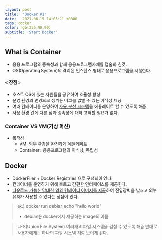 ```yaml
---
layout: post
title:  "Docker #1"
date:   2021-06-15 14:05:21 +0800
tags: docker
color: rgb(255,90,90)
subtitle: 'Start Docker'
---
```


## What is Container
* 응용 프로그램의 종속성과 함께 응용프로그램자체를 캡술화 한것.
* OS(Operating System)의 격리된 인스턴스 형태로 응용프로그램을 시행한다.

#### < 장점 >
* 호스트 OS에 있는 자원들을 공유하여 효율성 향상
* 운영 환경의 변경으로 생기는 버그를 없앨 수 있는 이식성 제공
*  여러 컨테이너를 운영하여 <u>사용 분산 시스템</u>을 에뮬레이트 할 수 있도록 해줌
*  사용 환경 간에 다른 점과 종속성에 대해 고혀할 필요가 없다.

### Container VS VM(가상 머신)
* 목적성
  * VM: 외부 환경을 완전하게 에뮬레이트
  * Container : 응용프로그램의 이식성, 독립성
  
## Docker
* DockerFiler + Docker Registries 으로 구성되어 있다.
* 컨테이너를 운영하기 위해 빠르고 간편한 인터페이스를 제공한다.
* <u>다운로드 가능한 막대한 양의 컨테이너 이미지를 제공</u>하여 진입장벽을 낮추고 외부 유저가 사용할 수 있다는 장점이 있다.
> ex.) docker run debian echo "hello world"
> * debian은 docker에서 제공하는 image의 이름


> UFS(Union File System)
> 여러개의 파일 시스템을 겁칠 수 있도록 해줌 반대로 사용자에게는 하나의 파일 시스템 처럼 보이게 된다.



